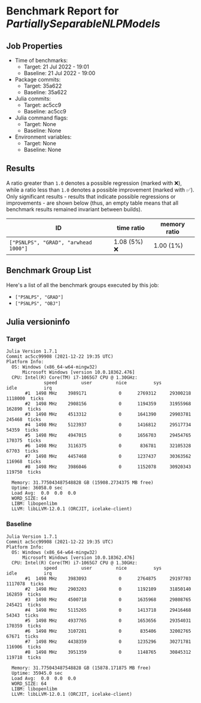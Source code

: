 # Benchmark Report for *PartiallySeparableNLPModels*

## Job Properties
* Time of benchmarks:
    - Target: 21 Jul 2022 - 19:01
    - Baseline: 21 Jul 2022 - 19:00
* Package commits:
    - Target: 35a622
    - Baseline: 35a622
* Julia commits:
    - Target: ac5cc9
    - Baseline: ac5cc9
* Julia command flags:
    - Target: None
    - Baseline: None
* Environment variables:
    - Target: None
    - Baseline: None

## Results
A ratio greater than `1.0` denotes a possible regression (marked with :x:), while a ratio less
than `1.0` denotes a possible improvement (marked with :white_check_mark:). Only significant results - results
that indicate possible regressions or improvements - are shown below (thus, an empty table means that all
benchmark results remained invariant between builds).

| ID                                   | time ratio    | memory ratio |
|--------------------------------------|---------------|--------------|
| `["PSNLPS", "GRAD", "arwhead 1000"]` | 1.08 (5%) :x: |   1.00 (1%)  |

## Benchmark Group List
Here's a list of all the benchmark groups executed by this job:

- `["PSNLPS", "GRAD"]`
- `["PSNLPS", "OBJ"]`

## Julia versioninfo

### Target
```
Julia Version 1.7.1
Commit ac5cc99908 (2021-12-22 19:35 UTC)
Platform Info:
  OS: Windows (x86_64-w64-mingw32)
      Microsoft Windows [version 10.0.18362.476]
  CPU: Intel(R) Core(TM) i7-1065G7 CPU @ 1.30GHz: 
              speed         user         nice          sys         idle          irq
       #1  1498 MHz    3989171            0      2769312     29300218      1118000  ticks
       #2  1498 MHz    2908156            0      1194359     31955968       162890  ticks
       #3  1498 MHz    4513312            0      1641390     29903781       245468  ticks
       #4  1498 MHz    5123937            0      1416812     29517734        54359  ticks
       #5  1498 MHz    4947015            0      1656703     29454765       170375  ticks
       #6  1498 MHz    3116375            0       836781     32105328        67703  ticks
       #7  1498 MHz    4457468            0      1237437     30363562       116968  ticks
       #8  1498 MHz    3986046            0      1152078     30920343       119750  ticks
       
  Memory: 31.775043487548828 GB (15908.2734375 MB free)
  Uptime: 36058.0 sec
  Load Avg:  0.0  0.0  0.0
  WORD_SIZE: 64
  LIBM: libopenlibm
  LLVM: libLLVM-12.0.1 (ORCJIT, icelake-client)
```

### Baseline
```
Julia Version 1.7.1
Commit ac5cc99908 (2021-12-22 19:35 UTC)
Platform Info:
  OS: Windows (x86_64-w64-mingw32)
      Microsoft Windows [version 10.0.18362.476]
  CPU: Intel(R) Core(TM) i7-1065G7 CPU @ 1.30GHz: 
              speed         user         nice          sys         idle          irq
       #1  1498 MHz    3983093            0      2764875     29197703      1117078  ticks
       #2  1498 MHz    2903203            0      1192109     31850140       162859  ticks
       #3  1498 MHz    4500718            0      1635968     29808765       245421  ticks
       #4  1498 MHz    5115265            0      1413718     29416468        54343  ticks
       #5  1498 MHz    4937765            0      1653656     29354031       170359  ticks
       #6  1498 MHz    3107281            0       835406     32002765        67671  ticks
       #7  1498 MHz    4438359            0      1235296     30271781       116906  ticks
       #8  1498 MHz    3951359            0      1148765     30845312       119718  ticks
       
  Memory: 31.775043487548828 GB (15878.171875 MB free)
  Uptime: 35945.0 sec
  Load Avg:  0.0  0.0  0.0
  WORD_SIZE: 64
  LIBM: libopenlibm
  LLVM: libLLVM-12.0.1 (ORCJIT, icelake-client)
```